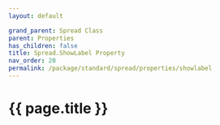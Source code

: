 ```yaml
---
layout: default

grand_parent: Spread Class
parent: Properties
has_children: false
title: Spread.ShowLabel Property
nav_order: 20
permalink: /package/standard/spread/properties/showlabel
---
```

# {{ page.title }}
